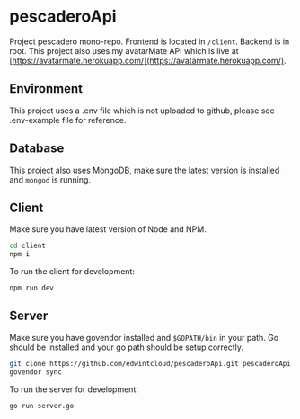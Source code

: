 # pescaderoApi
Project pescadero mono-repo. Frontend is located in `/client`. Backend is in root. This project also uses my avatarMate API which is live at [https://avatarmate.herokuapp.com/](https://avatarmate.herokuapp.com/).

## Environment
This project uses a .env file which is not uploaded to github, please see .env-example file for reference.

## Database
This project also uses MongoDB, make sure the latest version is installed and `mongod` is running.

## Client
Make sure you have latest version of Node and NPM.
```sh
cd client
npm i
```
To run the client for development:
```sh
npm run dev
```

## Server
Make sure you have govendor installed and `$GOPATH/bin` in your path. Go should be installed and your go path should be setup correctly.
```sh
git clone https://github.com/edwintcloud/pescaderoApi.git pescaderoApi
govendor sync
```
To run the server for development:
```sh
go run server.go
```